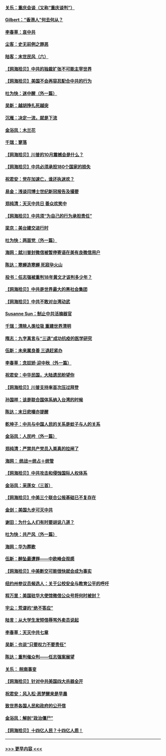 #### [关乐：重庆会谈（又称“重庆谈判”）](../pages/nsc993/n12437525.md?t=09291202) 
#### [Gilbert：“香港人”何去何从？](../pages/nsc993/n12435894.md?t=09291202) 
#### [李春草：哀中共](../pages/nsc993/n12435874.md?t=09291202) 
#### [尘客：史无前例之罪恶](../pages/nsc993/n12435762.md?t=09291202) 
#### [陆客：末世民风（六）](../pages/nsc993/n12435354.md?t=09291202) 
#### [【网海拾贝】中共的独裁扩张不可能主宰世界](../pages/nsc993/n12435151.md?t=09291202) 
#### [【网海拾贝】美国不会再容忍配合中共的行为](../pages/nsc993/n12433808.md?t=09291202) 
#### [吐为快：迷中醒（外一篇）](../pages/nsc993/n12433585.md?t=09291202) 
#### [吴新：越胡挣扎死越突](../pages/nsc993/n12433562.md?t=09291202) 
#### [沉雁：决定一流，就是下流](../pages/nsc993/n12432128.md?t=09291202) 
#### [金浴凤：木兰花](../pages/nsc993/n12432124.md?t=09291202) 
#### [千瑞：寥落](../pages/nsc993/n12432071.md?t=09291202) 
#### [【网海拾贝】川普的10月震撼会是什么？](../pages/nsc993/n12431624.md?t=09291202) 
#### [【网海拾贝】中共必须承担180个国家的损失](../pages/nsc993/n12428893.md?t=09291202) 
#### [祝君安：党在加速亡，谁还执迷欢？](../pages/nsc993/n12428652.md?t=09291202) 
#### [易金：浅谈闫博士世纪新冠报告及撮要](../pages/nsc993/n12426822.md?t=09291202) 
#### [郑纯清：天灭中共日 善众欢笑中](../pages/nsc993/n12426784.md?t=09291202) 
#### [【网海拾贝】中共须“为自己的行为承担责任”](../pages/nsc993/n12426067.md?t=09291202) 
#### [梁京：美台建交进行时](../pages/nsc993/n12424066.md?t=09291202) 
#### [吐为快：两面党（外一篇）](../pages/nsc993/n12424043.md?t=09291202) 
#### [海网：就川普封微信被暂停寄语在美有良微信用户](../pages/nsc993/n12424021.md?t=09291202) 
#### [陈达：寒蝉造寒蝉 死寂孕火山](../pages/nsc993/n12423958.md?t=09291202) 
#### [投书：任志强被重判18年黄文才该判多少年？](../pages/nsc993/n12423672.md?t=09291202) 
#### [【网海拾贝】中共是世界最大的黑社会集团](../pages/nsc993/n12423543.md?t=09291202) 
#### [【网海拾贝】中共不敢对台湾动武](../pages/nsc993/n12421418.md?t=09291202) 
#### [Susanne Sun：制止中共活摘器官](../pages/nsc993/n12419654.md?t=09291202) 
#### [千瑞：清除人类垃圾 重建世界清明](../pages/nsc993/n12419414.md?t=09291202) 
#### [隋志：九字真言与“三退”成功抗疫的医学研究](../pages/nsc993/n12419248.md?t=09291202) 
#### [伍新：未来属良善 三退赶紧办](../pages/nsc993/n12418496.md?t=09291202) 
#### [李春草：念奴娇·迎中秋（外一篇）](../pages/nsc993/n12418465.md?t=09291202) 
#### [祝君安：中华民国，大陆遗民盼望你](../pages/nsc993/n12418089.md?t=09291202) 
#### [【网海拾贝】川普支持率首次压过拜登](../pages/nsc993/n12418050.md?t=09291202) 
#### [孙国祥：该是联合国体系纳入台湾的时候](../pages/nsc993/n12417369.md?t=09291202) 
#### [陈达：末日悲嚎亦提醒](../pages/nsc993/n12416736.md?t=09291202) 
#### [乾坤子：中共与中国人民的关系是蚊子与人的关系](../pages/nsc993/n12416632.md?t=09291202) 
#### [金浴凤：人民吟（外一篇）](../pages/nsc993/n12416567.md?t=09291202) 
#### [郑纯清：严禁共产党员入美真的拉闸了](../pages/nsc993/n12416550.md?t=09291202) 
#### [海网： 统战＝统占＋统管](../pages/nsc993/n12416404.md?t=09291202) 
#### [【网海拾贝】中共攻击和侵蚀国际人权体系](../pages/nsc993/n12416250.md?t=09291202) 
#### [金浴凤：采莲女（三首）](../pages/nsc993/n12415517.md?t=09291202) 
#### [【网海拾贝】中美三个联合公报基础已不复存在](../pages/nsc993/n12415054.md?t=09291202) 
#### [金剑：美国九步可灭中共](../pages/nsc993/n12413183.md?t=09291202) 
#### [谢田：为什么人们有时要胡说八道？](../pages/nsc993/n12411861.md?t=09291202) 
#### [吐为快：共产风（外一篇）](../pages/nsc993/n12411761.md?t=09291202) 
#### [海网：华为葬歌](../pages/nsc993/n12410381.md?t=09291202) 
#### [伍新：醉坠最遭罪——中欧峰会观感](../pages/nsc993/n12410364.md?t=09291202) 
#### [【网海拾贝】中美断交可能很快就会成为事实](../pages/nsc993/n12409495.md?t=09291202) 
#### [纽约州参议员候选人：关于公校安全与教育公平的呼吁](../pages/nsc993/n12409228.md?t=09291202) 
#### [程万里：美国驻华大使馆微信公众号将何时被封？](../pages/nsc993/n12407397.md?t=09291202) 
#### [宇尘：荒谬的“绝不答应”](../pages/nsc993/n12407360.md?t=09291202) 
#### [陆言：从大学生发短信辱骂外卖员说起](../pages/nsc993/n12407285.md?t=09291202) 
#### [李春草：天灭中共七章](../pages/nsc993/n12406988.md?t=09291202) 
#### [吴新：也说“只要权力不要责任”](../pages/nsc993/n12406966.md?t=09291202) 
#### [陈达：重判催众判——任志强案展望](../pages/nsc993/n12404540.md?t=09291202) 
#### [关乐： 皖南事变](../pages/nsc993/n12404288.md?t=09291202) 
#### [【网海拾贝】针对中共美国四大杀器全开](../pages/nsc993/n12404172.md?t=09291202) 
#### [祝君安：风入松‧恶梦醒来是早晨](../pages/nsc993/n12401953.md?t=09291202) 
#### [致世界各国人民和政府的公开信](../pages/nsc993/n12401824.md?t=09291202) 
#### [金浴凤：解剖“政治僵尸”](../pages/nsc993/n12401808.md?t=09291202) 
#### [【网海拾贝】十四亿人民？十四亿人质！](../pages/nsc993/n12401708.md?t=09291202) 

----
#### [ >>> 更早内容 <<< ](../indexes/nsc993-earlier.md)
